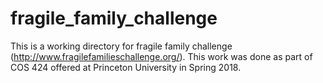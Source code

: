 # fragile_family_challenge
This is a working directory for fragile family challenge (http://www.fragilefamilieschallenge.org/). This work was done as part of COS 424 offered at Princeton University in Spring 2018.
